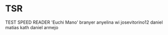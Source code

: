 # TSR
TEST SPEED READER
'Euchi Mano'
branyer
anyelina
wi
josevitorino12
daniel
matias
kath 
daniel armejo
<html>
</html>
